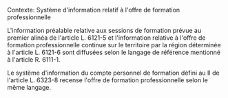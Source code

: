 Contexte: Système d'information relatif à l'offre de formation professionnelle

L'information préalable relative aux sessions de formation prévue au premier alinéa de l'article L. 6121-5 et l'information relative à l'offre de formation professionnelle continue sur le territoire par la région déterminée à l'article L. 6121-6 sont diffusées selon le langage de référence mentionné à l'article R. 6111-1.

Le système d'information du compte personnel de formation défini au II de l'article L. 6323-8 recense l'offre de formation professionnelle selon le même langage.